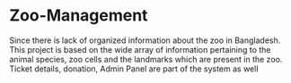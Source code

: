# Zoo-Management
Since there is lack of organized information about the zoo in Bangladesh. This project is based on the wide array of information pertaining to the animal species, zoo cells and the landmarks which are present in the zoo. Ticket details, donation, Admin Panel are part of the system as well

